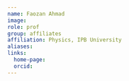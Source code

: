 ```yaml
---
name: Faozan Ahmad
image: 
role: prof
group: affiliates
affiliation: Physics, IPB University
aliases:
links:
  home-page: 
  orcid:
---
```


